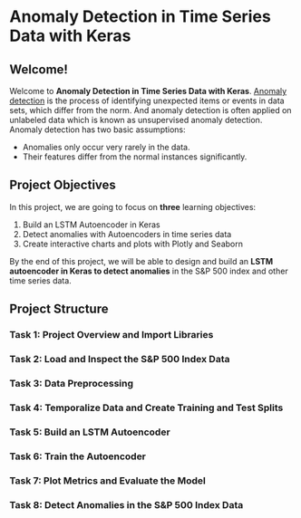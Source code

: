 # Anomaly Detection in Time Series Data with Keras

## Welcome!
Welcome to **Anomaly Detection in Time Series Data with Keras**. [Anomaly detection](https://en.wikipedia.org/wiki/Anomaly_detection) is the process of identifying unexpected items or events in data sets, which differ from the norm. And anomaly detection is often applied on unlabeled data which is known as unsupervised anomaly detection. Anomaly detection has two basic assumptions:
- Anomalies only occur very rarely in the data.
- Their features differ from the normal instances significantly.

## Project Objectives
In this project, we are going to focus on **three** learning objectives:
1. Build an LSTM Autoencoder in Keras
2. Detect anomalies with Autoencoders in time series data
3. Create interactive charts and plots with Plotly and Seaborn

By the end of this project, we will be able to design and build an **LSTM autoencoder in Keras to detect anomalies** in the S&P 500 index and other time series data.

## Project Structure
### Task 1: Project Overview and Import Libraries
### Task 2: Load and Inspect the S&P 500 Index Data
### Task 3: Data Preprocessing
### Task 4: Temporalize Data and Create Training and Test Splits
### Task 5: Build an LSTM Autoencoder
### Task 6: Train the Autoencoder
### Task 7: Plot Metrics and Evaluate the Model
### Task 8: Detect Anomalies in the S&P 500 Index Data